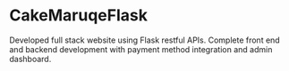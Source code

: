# CakeMaruqeFlask
Developed full stack website using Flask restful APIs. Complete front end and backend development with payment method integration and admin dashboard.
